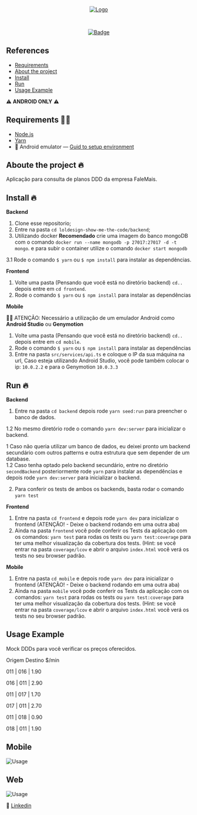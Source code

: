 <br />
<p align="center">
  <a href="https://github.com/Dtesch9/GoMarketplace">
    <img src="https://github.com/Dtesch9/loldesign-show-me-the-code/blob/master/assets/logo-fale.png" alt="Logo">
  </a>
</p>
<br />

<p align="center">
  <a href="https://www.linkedin.com/in/douglas-tesch-00b7a518b/">
    <img alt="Badge" src="https://img.shields.io/badge/Developer-Douglas Tesch-%994400">
  </a>
</p>

## References

- [Requirements](#requirements-)
- [About the project](#about-the-project)
- [Install](#install-)
- [Run](#run-)
- [Usage Example](#usage-example)
  

:warning: **ANDROID ONLY** :warning:

## Requirements ✋🏻

- [Node.js](https://nodejs.org/en/)
- [Yarn](https://yarnpkg.com/pt-BR/docs/install)
- :iphone: Android emulator — [Guid to setup environment](https://docs.rocketseat.dev/ambiente-react-native/android/emulador)

## Aboute the project 🔥

Aplicação para consulta de planos DDD da empresa FaleMais.

## Install 🔥

**Backend**

1. Clone esse  repositorio;
2. Entre na pasta `cd loldesign-show-me-the-code/backend`;
3. Utilizando docker **Recomendado** crie uma imagem do banco mongoDB com o comando `docker run --name mongodb -p 27017:27017 -d -t mongo`. e para subir o container utilize o comando `docker start mongodb`

3.1 Rode o comando `$ yarn` ou `$ npm install` para instalar as dependências.


**Frontend**

1. Volte uma pasta (Pensando que você está no diretório backend) `cd..` depois entre em `cd frontend`.
2. Rode o comando `$ yarn` ou `$ npm install` para instalar as dependências

**Mobile**

✋🏻 ATENÇÃO: Necessário a utilização de um emulador Android como **Android Studio** ou **Genymotion**

1. Volte uma pasta (Pensando que você está no diretório backend) `cd..` depois entre em `cd mobile`.
2. Rode o comando `$ yarn` ou `$ npm install` para instalar as dependências
3. Entre na pasta `src/services/api.ts` e coloque o IP da sua máquina na url, Caso esteja utilizando Android Studio, você pode também colocar o ip: `10.0.2.2` e para o Genymotion `10.0.3.3`

## Run 🔥 

**Backend**

1. Entre na pasta `cd backend` depois rode `yarn seed:run` para preencher o banco de dados. 

1.2 No mesmo diretório rode o comando `yarn dev:server` para inicializar o backend.

1 Caso não queria utilizar um banco de dados, eu deixei pronto um backend secundário com outros patterns e outra estrutura que sem depender de um database.  
1.2 Caso tenha optado pelo backend secundário, entre no diretório `secondBackend` posteriormente rode `yarn` para instalar as dependências e depois rode `yarn dev:server` para inicializar o backend.

2. Para conferir os tests de ambos os backends, basta rodar o comando `yarn test`

**Frontend**

1. Entre na pasta `cd frontend` e depois rode `yarn dev` para inicializar o frontend (ATENÇÃO! - Deixe o backend rodando em uma outra aba)
2. Ainda na pasta `frontend` você pode conferir os Tests da aplicação com os comandos: `yarn test` para rodas os tests ou `yarn test:coverage` para ter uma melhor
visualização da cobertura dos tests. (Hint: se você entrar na pasta `coverage/lcov` e abrir o arquivo `index.html` você verá os tests no seu browser padrão.

**Mobile**

1. Entre na pasta `cd mobile` e depois rode `yarn dev` para inicializar o frontend (ATENÇÃO! - Deixe o backend rodando em uma outra aba)
2. Ainda na pasta `mobile` você pode conferir os Tests da aplicação com os comandos: `yarn test` para rodas os tests ou `yarn test:coverage` para ter uma melhor
visualização da cobertura dos tests. (Hint: se você entrar na pasta `coverage/lcov` e abrir o arquivo `index.html` você verá os tests no seu browser padrão.



## Usage Example

Mock DDDs para você verificar os preços oferecidos.

Origem Destino $/min

  011 | 016 | 1.90
  
  016 | 011 | 2.90
  
  011 | 017 | 1.70
  
  017 | 011 | 2.70
  
  011 | 018 | 0.90
  
  018 | 011 | 1.90

## Mobile

![Usage](https://github.com/Dtesch9/loldesign-show-me-the-code/blob/master/assets/fale-mais-mobile.gif)

## Web

![Usage](https://github.com/Dtesch9/loldesign-show-me-the-code/blob/master/assets/fale-mais-web.gif)


:link: [Linkedin](https://www.linkedin.com/in/douglas-tesch-00b7a518b/)
